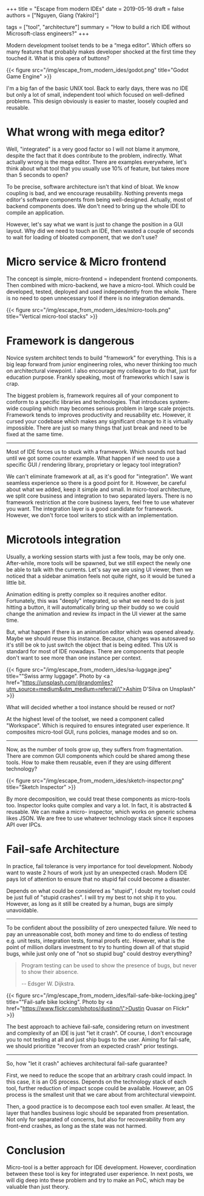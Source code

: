 +++
title = "Escape from modern IDEs"
date = 2019-05-16
draft = false
authors = ["Nguyen, Giang (Yakiro)"]

tags = ["tool", "architecture"]
summary = "How to build a rich IDE without Microsoft-class engineers?"
+++

Modern development toolset tends to be a “mega editor”. Which offers so
many features that probably makes developer shocked at the first time they
touched it. What is this opera of buttons?

{{< figure src="/img/escape_from_modern_ides/godot.png" title="Godot Game Engine" >}}

I'm a big fan of the basic UNIX tool. Back to early days, there was no IDE
but only a lot of small, independent tool which focused on well-defined problems.
This design obviously is easier to master, loosely coupled and reusable.

# What wrong with mega editor?

Well, "integrated" is a very good factor so I will not blame it anymore, despite
the fact that it does contribute to the problem, indirectly. What actually wrong
is the mega editor. There are examples everywhere, let's think about what tool that
you usually use 10% of feature, but takes more than 5 seconds to open?

To be precise, software architecture isn't that kind of bloat. We know coupling is
bad, and we encourage reusability. Nothing prevents mega editor's software components
from being well-designed. Actually, most of backend components does. We don't need
to bring up the whole IDE to compile an application.

However, let's say what we want is just to change the position in a GUI layout. Why
did we need to touch an IDE, then wasted a couple of seconds to wait for loading of
bloated component, that we don't use?

# Micro service & Micro frontend

The concept is simple, micro-frontend = independent frontend components. Then
combined with micro-backend, we have a micro-tool. Which could be developed, tested,
deployed and used independently from the whole. There is no need to open unnecessary
tool if there is no integration demands.

{{< figure src="/img/escape_from_modern_ides/micro-tools.png" title="Vertical micro-tool stacks" >}}

# Framework is dangerous

Novice system architect tends to build "framework" for everything. This is a big leap
forward from junior engineering roles, who never thinking too much on architectural
viewpoint. I also encourage my colleague to do that, just for education purpose. Frankly
speaking, most of frameworks which I saw is crap.

The biggest problem is, framework requires all of your component to conform to a
specific libraries and technologies. That introduces system-wide coupling which may
becomes serious problem in large scale projects. Framework tends to improves productivity
and reusability etc. However, it cursed your codebase which makes any significant change
to it is virtually impossible. There are just so many things that just break and need
to be fixed at the same time.

---

Most of IDE forces us to stuck with a framework. Which sounds not bad until we got
some counter example. What happen if we need to use a specific GUI / rendering library,
proprietary or legacy tool integration?

We can't eliminate framework at all, as it's good for "integration". We want seamless
experience so there is a good point for it. However, be careful about what we added,
keep it simple and small. In micro-tool architecture, we split core business and
integration to two separated layers. There is no framework restriction at the core
business layers, feel free to use whatever you want. The integration layer is a good
candidate for framework. However, we don't force tool writers to stick with an
implementation.

# Microtools integration

Usually, a working session starts with just a few tools, may be only one. After-while,
more tools will be spawned, but we still expect the newly one be able to talk with the
currents. Let's say we are using UI viewer, then we noticed that a sidebar animation
feels not quite right, so it would be tuned a little bit.

Animation editing is pretty complex so it requires another editor. Fortunately, this
was "deeply" integrated, so what we need to do is just hitting a button, it will
automatically bring up their buddy so we could change the animation and review its
impact in the UI viewer at the same time.

But, what happen if there is an animation editor which was opened already. Maybe we
should reuse this instance. Because, changes was autosaved so it's still be ok to just
switch the object that is being edited. This UX is standard for most of IDE nowadays.
There are components that people don't want to see more than one instance per context.

{{< figure src="/img/escape_from_modern_ides/sa-luggage.jpeg" title="\"Swiss army luggage\". Photo by <a href=\"https://unsplash.com/@randomlies?utm_source=medium&utm_medium=referral/\">Ashim D'Silva</a> on Unsplash" >}}

What will decided whether a tool instance should be reused or not?

At the highest level of the toolset, we need a component called "Workspace". Which is
required to ensures integrated user experience. It composites micro-tool GUI, runs
policies, manage modes and so on.

---

Now, as the number of tools grow up, they suffers from fragmentation. There are common
GUI components which could be shared among these tools. How to make them reusable, even
if they are using different technology?

{{< figure src="/img/escape_from_modern_ides/sketch-inspector.png" title="Sketch Inspector" >}}

By more decomposition, we could treat these components as micro-tools too. Inspector looks
quite complex and vary a lot. In fact, it is abstracted & reusable. We can make a
micro- inspector, which works on generic schema likes JSON. We are free to use whatever
technology stack since it exposes API over IPCs.

# Fail-safe Architecture

In practice, fail tolerance is very importance for tool development. Nobody want to
waste 2 hours of work just by an unexpected crash. Modern IDE pays lot of attention to
ensure that no stupid fail could become a disaster.

Depends on what could be considered as "stupid", I doubt my toolset could be just full
of "stupid crashes". I will try my best to not ship it to you. However, as long as it
still be created by a human, bugs are simply unavoidable.

---

To be confident about the possibility of zero unexpected failure. We need to pay an
unreasonable cost, both money and time to do endless of testing e.g. unit tests, integration
tests, formal proofs etc. However, what is the point of million dollars investment to try to
hunting down all of that stupid bugs, while just only one of "not so stupid bug" could
destroy everything?

> Program testing can be used to show the presence of bugs, but never to show their absence.
>
> -- Edsger W. Dijkstra.

{{< figure src="/img/escape_from_modern_ides/fail-safe-bike-locking.jpeg" title="\"Fail-safe bike locking\". Photo by <a href=\"https://www.flickr.com/photos/dustinq/\">Dustin Quasar</a> on Flickr" >}}

The best approach to achieve fail-safe, considering return on investment and complexity
of an IDE is just "let it crash". Of course, I don't encourage you to not testing at all
and just ship bugs to the user. Aiming for fail-safe, we should prioritize "recover from
an expected crash" prior testings.

---

So, how "let it crash" achieves architectural fail-safe guarantee?

First, we need to reduce the scope that an arbitrary crash could impact. In this case,
it is an OS process. Depends on the technology stack of each tool, further reduction of
impact scope could be available. However, an OS process is the smallest unit that we care
about from architectural viewpoint.

Then, a good practice is to decompose each tool even smaller. At least, the layer that
handles business logic should be separated from presentation. Not only for separated of
concerns, but also for recoverability from any front-end crashes, as long as the state
was not harmed.

# Conclusion

Micro-tool is a better approach for IDE development. However, coordination between these
tool is key for integrated user experience. In next posts, we will dig deep into these
problem and try to make an PoC, which may be valuable than just theory.